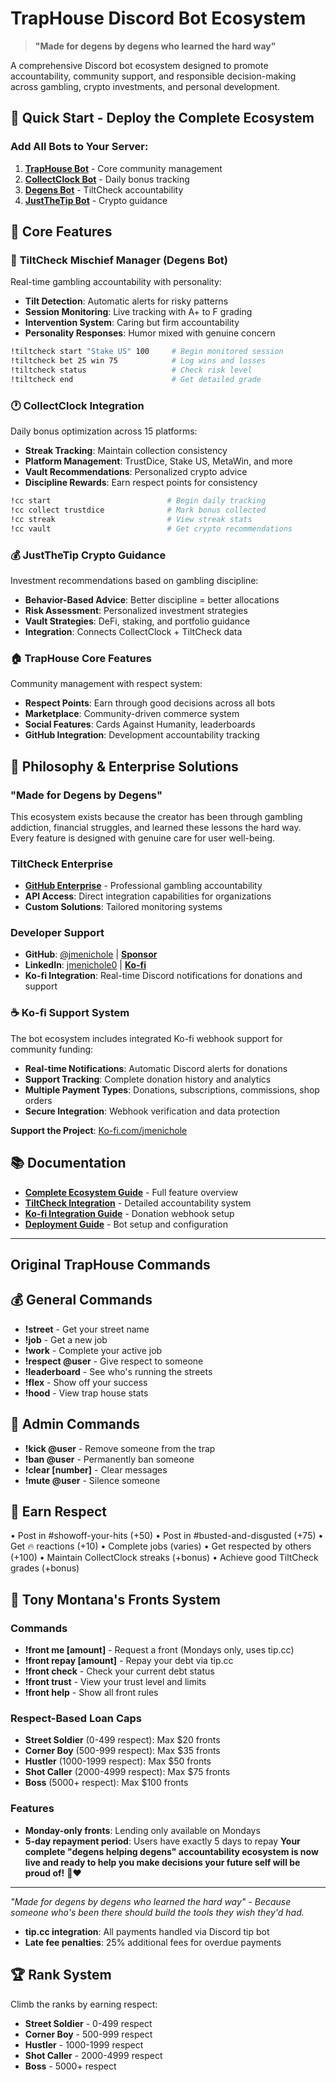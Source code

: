 
# TrapHouse Discord Bot Ecosystem

> **"Made for degens by degens who learned the hard way"**

A comprehensive Discord bot ecosystem designed to promote accountability, community support, and responsible decision-making across gambling, crypto investments, and personal development.

## 🚀 Quick Start - Deploy the Complete Ecosystem

### Add All Bots to Your Server:
1. **[TrapHouse Bot](https://discord.com/oauth2/authorize?client_id=1354450590813655142)** - Core community management
2. **[CollectClock Bot](https://discord.com/oauth2/authorize?client_id=1336968746450812928)** - Daily bonus tracking
3. **[Degens Bot](https://discord.com/oauth2/authorize?client_id=1376113587025739807)** - TiltCheck accountability
4. **[JustTheTip Bot](https://discord.com/oauth2/authorize?client_id=1373784722718720090)** - Crypto guidance

## 🎯 Core Features

### 🎰 **TiltCheck Mischief Manager** (Degens Bot)
Real-time gambling accountability with personality:
- **Tilt Detection**: Automatic alerts for risky patterns
- **Session Monitoring**: Live tracking with A+ to F grading
- **Intervention System**: Caring but firm accountability
- **Personality Responses**: Humor mixed with genuine concern

```bash
!tiltcheck start "Stake US" 100     # Begin monitored session
!tiltcheck bet 25 win 75            # Log wins and losses
!tiltcheck status                   # Check risk level
!tiltcheck end                      # Get detailed grade
```

### 🕐 **CollectClock Integration**
Daily bonus optimization across 15 platforms:
- **Streak Tracking**: Maintain collection consistency
- **Platform Management**: TrustDice, Stake US, MetaWin, and more
- **Vault Recommendations**: Personalized crypto advice
- **Discipline Rewards**: Earn respect points for consistency

```bash
!cc start                          # Begin daily tracking
!cc collect trustdice              # Mark bonus collected
!cc streak                         # View streak stats
!cc vault                          # Get crypto recommendations
```

### 💰 **JustTheTip Crypto Guidance**
Investment recommendations based on gambling discipline:
- **Behavior-Based Advice**: Better discipline = better allocations
- **Risk Assessment**: Personalized investment strategies
- **Vault Strategies**: DeFi, staking, and portfolio guidance
- **Integration**: Connects CollectClock + TiltCheck data

### 🏠 **TrapHouse Core Features**
Community management with respect system:
- **Respect Points**: Earn through good decisions across all bots
- **Marketplace**: Community-driven commerce system
- **Social Features**: Cards Against Humanity, leaderboards
- **GitHub Integration**: Development accountability tracking

## 🤝 Philosophy & Enterprise Solutions

### "Made for Degens by Degens"
This ecosystem exists because the creator has been through gambling addiction, financial struggles, and learned these lessons the hard way. Every feature is designed with genuine care for user well-being.

### TiltCheck Enterprise
- **[GitHub Enterprise](https://github.com/enterprises/tiltcheck)** - Professional gambling accountability
- **API Access**: Direct integration capabilities for organizations
- **Custom Solutions**: Tailored monitoring systems

### Developer Support
- **GitHub**: [@jmenichole](https://github.com/jmenichole) | **[Sponsor](https://github.com/sponsors/jmenichole)**
- **LinkedIn**: [jmenichole0](https://linkedin.com/in/jmenichole0) | **[Ko-fi](https://ko-fi.com/jmenichole)**
- **Ko-fi Integration**: Real-time Discord notifications for donations and support

### ☕ Ko-fi Support System
The bot ecosystem includes integrated Ko-fi webhook support for community funding:
- **Real-time Notifications**: Automatic Discord alerts for donations
- **Support Tracking**: Complete donation history and analytics  
- **Multiple Payment Types**: Donations, subscriptions, commissions, shop orders
- **Secure Integration**: Webhook verification and data protection

**Support the Project**: [Ko-fi.com/jmenichole](https://ko-fi.com/jmenichole)

## 📚 Documentation

- **[Complete Ecosystem Guide](ECOSYSTEM_COMPLETE.md)** - Full feature overview
- **[TiltCheck Integration](TILTCHECK_INTEGRATION.md)** - Detailed accountability system
- **[Ko-fi Integration Guide](KOFI_INTEGRATION_GUIDE.md)** - Donation webhook setup
- **[Deployment Guide](DEPLOYMENT_GUIDE.md)** - Bot setup and configuration

---

## Original TrapHouse Commands

## 💰 General Commands
- **!street** - Get your street name
- **!job** - Get a new job
- **!work** - Complete your active job
- **!respect @user** - Give respect to someone
- **!leaderboard** - See who's running the streets
- **!flex** - Show off your success
- **!hood** - View trap house stats

## 👑 Admin Commands
- **!kick @user** - Remove someone from the trap
- **!ban @user** - Permanently ban someone
- **!clear [number]** - Clear messages
- **!mute @user** - Silence someone

## 💯 Earn Respect
• Post in #showoff-your-hits (+50)
• Post in #busted-and-disgusted (+75)
• Get 🔥 reactions (+10)
• Complete jobs (varies)
• Get respected by others (+100)
• Maintain CollectClock streaks (+bonus)
• Achieve good TiltCheck grades (+bonus)

## 💸 Tony Montana's Fronts System

### Commands
- **!front me [amount]** - Request a front (Mondays only, uses tip.cc)
- **!front repay [amount]** - Repay your debt via tip.cc
- **!front check** - Check your current debt status
- **!front trust** - View your trust level and limits
- **!front help** - Show all front rules

### Respect-Based Loan Caps
- **Street Soldier** (0-499 respect): Max $20 fronts
- **Corner Boy** (500-999 respect): Max $35 fronts  
- **Hustler** (1000-1999 respect): Max $50 fronts
- **Shot Caller** (2000-4999 respect): Max $75 fronts
- **Boss** (5000+ respect): Max $100 fronts

### Features
- **Monday-only fronts**: Lending only available on Mondays
- **5-day repayment period**: Users have exactly 5 days to repay
**Your complete "degens helping degens" accountability ecosystem is now live and ready to help you make decisions your future self will be proud of!** 🤝❤️

---

*"Made for degens by degens who learned the hard way" - Because someone who's been there should build the tools they wish they'd had.*
- **tip.cc integration**: All payments handled via Discord tip bot
- **Late fee penalties**: 25% additional fees for overdue payments

## 🏆 Rank System
Climb the ranks by earning respect:
- **Street Soldier** - 0-499 respect
- **Corner Boy** - 500-999 respect  
- **Hustler** - 1000-1999 respect
- **Shot Caller** - 2000-4999 respect
- **Boss** - 5000+ respect
